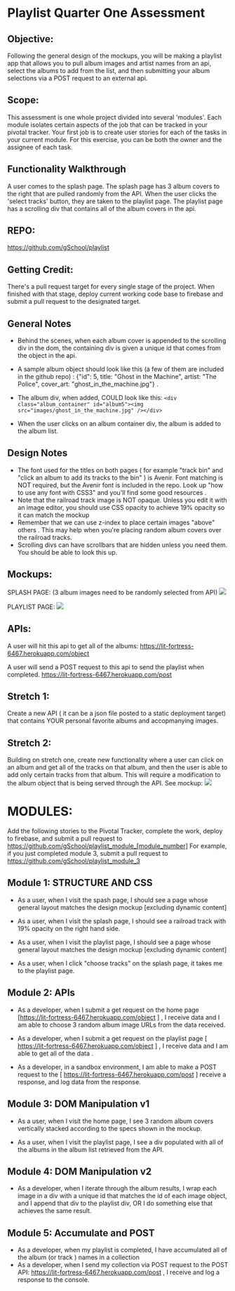 # Playlist Quarter One Assessment


## Objective:
Following the general design of the mockups, you will be making a playlist app that allows you to pull album images and artist names from an api, select the albums to add from the list, and then submitting your album selections via a POST request to an external api.

## Scope:
This assessment is one whole project divided into several 'modules'. Each module isolates certain aspects of the job that can be tracked in your pivotal tracker. Your first job is to create user stories for each of the tasks in your current module.  For this exercise, you can be both the owner and the assignee of each task.

## Functionality Walkthrough
A user comes to the splash page. The splash page has 3 album covers to the right that are pulled randomly from the API.  When the user clicks the 'select tracks' button, they are taken to the playlist page.  The playlist page has a scrolling div that contains all of the album covers in the api.

## REPO:
https://github.com/gSchool/playlist

## Getting Credit:
There's a pull request target for every single stage of the project. When finished with that stage, deploy current working code base to firebase and submit a pull request to the designated target.


## General Notes

* Behind the scenes, when each album cover is appended to the scrolling div in the dom, the containing div is given a unique id that comes from the object in the api.  

* A sample album object should look like this (a few of them are included in the github repo)  :  {"id": 5, title: "Ghost in the Machine", artist: "The Police", cover_art: "ghost_in_the_machine.jpg"} .  

* The album div, when added, COULD look like this:
``` <div class="album_container" id="album5"><img src="images/ghost_in_the_machine.jpg" /></div> ```

* When the user clicks on an album container div, the album is added to the album list.

## Design Notes  
- The font used for the titles on both pages ( for example "track bin" and "click an album to add its tracks to the bin" ) is Avenir. Font matching is NOT required, but the Avenir font is included in the repo. Look up "how to use any font with CSS3" and you'll find some good resources .
- Note that the railroad track image is NOT opaque.  Unless you edit it with an image editor, you should use CSS opacity to achieve 19% opacity so it can match the mockup
- Remember that we can use z-index to place certain images "above" others .  This may help when you're placing random album covers over the railroad tracks.
- Scrolling divs can have scrollbars that are hidden unless you need them. You should be able to look this up.

## Mockups:
SPLASH PAGE:
(3 album images need to be randomly selected from API)
![](https://raw.githubusercontent.com/Nmuta/playlist/master/mockups/splash_page.png)

PLAYLIST PAGE:
![](https://raw.githubusercontent.com/Nmuta/playlist/master/mockups/playlist_page.png)

## APIs:
A user will hit this api to get all of the albums:
https://lit-fortress-6467.herokuapp.com/object

A user will send a POST request to this api to send the playlist when completed. https://lit-fortress-6467.herokuapp.com/post


## Stretch 1:
Create a new API ( it can be a json file posted to a static deployment target)  that contains YOUR personal favorite albums and accopmanying images.

## Stretch 2:
Building on stretch one, create new functionality where a user can click on an album and get all of the tracks on that album, and then the user is able to add only certain tracks from that album.  This will require a modification to the album object that is being served through the API. See mockup:
![](https://raw.githubusercontent.com/gSchool/playlist/master/mockups/playlist_stretch2.fw.png)



# MODULES:
Add the following stories to the Pivotal Tracker, complete the work, deploy to firebase, and submit a pull request to https://github.com/gSchool/playlist_module_[module_number]
For example, if you just completed module 3, submit a pull request to https://github.com/gSchool/playlist_module_3


## Module 1: STRUCTURE AND CSS

* As a user, when I visit the spash page, I should see a page whose general layout matches the design mockup [excluding dynamic content]

* As a user, when I visit the splash page, I should see a railroad track with 19% opacity on the right hand side.

* As a user, when I visit the playlist page, I should see a page whose general layout matches the design mockup [excluding dynamic content]

* As a user, when I click "choose tracks" on the splash page, it takes me to the playlist page.


## Module 2: APIs
* As a developer, when I submit a get request on the home page [https://lit-fortress-6467.herokuapp.com/object ] , I receive data and I am able to choose 3 random album image URLs from the data received.

* As a developer, when I submit a get request on the playlist page [ https://lit-fortress-6467.herokuapp.com/object ] , I receive data and I am able to get all of the data .

* As a developer, in a sandbox environment, I am able to make a POST request to the [ https://lit-fortress-6467.herokuapp.com/post ] receive a response, and log data from the response.

## Module 3: DOM Manipulation v1

* As a user, when I visit the home page, I see 3 random album covers vertically stacked according to the specs shown in the mockup.

* As a user, when I visit the playlist page, I see a div populated with all of the albums in the album list retrieved from the API. 

## Module 4: DOM Manipulation v2

* As a developer, when I iterate through the album results, I wrap each image in a div with a unique id that matches the id of each image object, and I append that div to the playlist div, OR I do something else that achieves the same result.


## Module 5: Accumulate and POST

* As a developer, when my playlist is completed, I have accumulated all of the album (or track ) names in a collection
* As a developer, when I send my collection via POST request to the POST API: https://lit-fortress-6467.herokuapp.com/post , I receive and log a response to the console.
